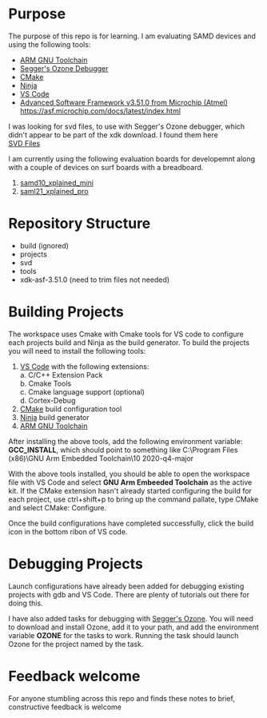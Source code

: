 
# Purpose

The purpose of this repo is for learning.  I am evaluating SAMD devices and using the following tools:  

- [ARM GNU Toolchain](https://developer.arm.com/tools-and-software/open-source-software/developer-tools/gnu-toolchain/gnu-rm)
- [Segger's Ozone Debugger](https://www.segger.com/products/development-tools/ozone-j-link-debugger/)
- [CMake](https://cmake.org/)
- [Ninja](https://ninja-build.org/)
- [VS Code](https://code.visualstudio.com/)
- [Advanced Software Framework v3.51.0 from Microchip (Atmel)](https://www.microchip.com/en-us/tools-resources/develop/libraries/advanced-software-framework)  
<https://asf.microchip.com/docs/latest/index.html>

I was looking for svd files, to use with Segger's Ozone debugger, which didn't appear to be part of the xdk download.  I found them here  
[SVD Files](http://packs.download.atmel.com/)

I am currently using the following evaluation boards for developemnt along with a couple of devices on surf boards with a breadboard.

1. [samd10_xplained_mini](https://www.microchip.com/en-us/development-tool/ATSAMD10-XMINI)
2. [saml21_xplained_pro](https://www.microchip.com/en-us/development-tool/atsamd21-xpro)

# Repository Structure

- build (ignored)
- projects
- svd
- tools
- xdk-asf-3.51.0 (need to trim files not needed)

# Building Projects

The workspace uses Cmake with Cmake tools for VS code to configure each projects build and Ninja as the build generator.  To build the projects you will need to install the following tools:

1. [VS Code](https://code.visualstudio.com/) with the following extensions:  
a. C/C++ Extension Pack  
b. Cmake Tools  
c. Cmake language support (optional)  
d. Cortex-Debug  
2. [CMake](https://cmake.org/) build configuration tool
3. [Ninja](https://ninja-build.org/) build generator
4. [ARM GNU Toolchain](https://developer.arm.com/tools-and-software/open-source-software/developer-tools/gnu-toolchain/gnu-rm)

After installing the above tools, add the following environment variable:  
**GCC_INSTALL**, which should point to something like C:\Program Files (x86)\GNU Arm Embedded Toolchain\10 2020-q4-major

With the above tools installed, you should be able to open the workspace file with VS Code and select **GNU Arm Embeeded Toolchain** as the active kit.  If the CMake extension hasn't already started configuring the build for each project, use ctrl+shift+p to bring up the command pallate, type CMake and select CMake: Configure.

Once the build configurations have completed successfully, click the build icon in the bottom ribon of VS code.

# Debugging Projects

Launch configurations have already been added for debugging existing projects with gdb and VS Code.  There are plenty of tutorials out there for doing this.

I have also added tasks for debugging with [Segger's Ozone](https://www.segger.com/products/development-tools/ozone-j-link-debugger/).  You will need to download and install Ozone, add it to your path, and add the environment variable **OZONE** for the tasks to work.  Running the task should launch Ozone for the project named by the task.

# Feedback welcome

For anyone stumbling across this repo and finds these notes to brief, constructive feedback is welcome
